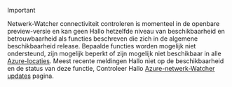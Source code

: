 > [!IMPORTANT]
> Netwerk-Watcher connectiviteit controleren is momenteel in de openbare preview-versie en kan geen Hallo hetzelfde niveau van beschikbaarheid en betrouwbaarheid als functies beschreven die zich in de algemene beschikbaarheid release. Bepaalde functies worden mogelijk niet ondersteund, zijn mogelijk beperkt of zijn mogelijk niet beschikbaar in alle [Azure-locaties](https://azure.microsoft.com/regions/). Meest recente meldingen Hallo niet op de beschikbaarheid en de status van deze functie, Controleer Hallo [Azure-netwerk-Watcher updates](https://azure.microsoft.com/updates/?product=network-watcher) pagina. 
